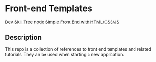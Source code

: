 # Front-end Templates

[Dev Skill Tree](https://app.learney.me/maps/devskilltree) node [Simple Front End with HTML/CSS/JS](https://app.learney.me/maps/devskilltree?concept=15)

## Description
This repo is a collection of references to front end templates and related tutorials. They an be used when starting a new application.


